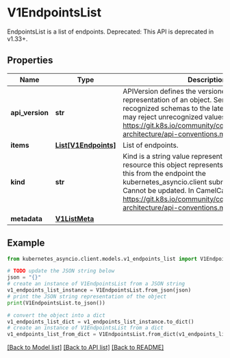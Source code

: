 # V1EndpointsList

EndpointsList is a list of endpoints. Deprecated: This API is deprecated in v1.33+.

## Properties

Name | Type | Description | Notes
------------ | ------------- | ------------- | -------------
**api_version** | **str** | APIVersion defines the versioned schema of this representation of an object. Servers should convert recognized schemas to the latest internal value, and may reject unrecognized values. More info: https://git.k8s.io/community/contributors/devel/sig-architecture/api-conventions.md#resources | [optional] 
**items** | [**List[V1Endpoints]**](V1Endpoints.md) | List of endpoints. | 
**kind** | **str** | Kind is a string value representing the REST resource this object represents. Servers may infer this from the endpoint the kubernetes_asyncio.client submits requests to. Cannot be updated. In CamelCase. More info: https://git.k8s.io/community/contributors/devel/sig-architecture/api-conventions.md#types-kinds | [optional] 
**metadata** | [**V1ListMeta**](V1ListMeta.md) |  | [optional] 

## Example

```python
from kubernetes_asyncio.client.models.v1_endpoints_list import V1EndpointsList

# TODO update the JSON string below
json = "{}"
# create an instance of V1EndpointsList from a JSON string
v1_endpoints_list_instance = V1EndpointsList.from_json(json)
# print the JSON string representation of the object
print(V1EndpointsList.to_json())

# convert the object into a dict
v1_endpoints_list_dict = v1_endpoints_list_instance.to_dict()
# create an instance of V1EndpointsList from a dict
v1_endpoints_list_from_dict = V1EndpointsList.from_dict(v1_endpoints_list_dict)
```
[[Back to Model list]](../README.md#documentation-for-models) [[Back to API list]](../README.md#documentation-for-api-endpoints) [[Back to README]](../README.md)


